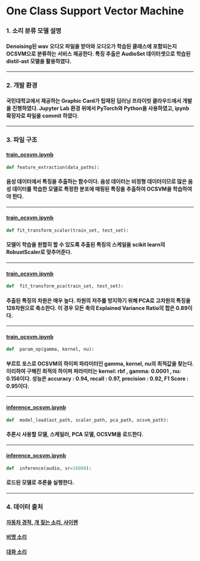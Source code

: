 # One Class Support Vector Machine
### 1. 소리 분류 모델 설명
#### Denoising된 wav 오디오 파일을 받아와 오디오가 학습된 클래스에 포함되는지 OCSVM으로 분류하는 서비스 제공한다. 특징 추출은 AudioSet 데이터셋으로 학습된 distil-ast 모델을 활용하였다.
---
### 2. 개발 환경
#### 국민대학교에서 제공하는 Graphic Card가 탑재된 딥러닝 프라이빗 클라우드에서 개발을 진행하였다. Jupyter Lab 환경 위에서 PyTorch와 Python을 사용하였고, ipynb 확장자로 파일을 commit 하였다.
---
### 3. 파일 구조
#### [train_ocsvm.ipynb](https://github.com/KOBOT-BOARD12/seeyoursound-model-serving/blob/feature/ocsvm-train-inference/one_class_classification/train_ocsvm.ipynb)
 ```python
def feature_extraction(data_paths):
 ```
#### 음성 데이터에서 특징을 추출하는 함수이다. 음성 데이터는 비정형 데이터이므로 많은 음성 데이터를 학습한 모델로 특정한 분포에 매핑된 특징을 추출하여 OCSVM을 학습하여야 한다.
---
#### [train_ocsvm.ipynb](https://github.com/KOBOT-BOARD12/seeyoursound-model-serving/blob/feature/ocsvm-train-inference/one_class_classification/train_ocsvm.ipynb)

 ```python
def fit_transform_scaler(train_set, test_set):
 ```
 
#### 모델이 학습을 원할히 할 수 있도록 추출된 특징의 스케일을 scikit learn의 RobustScaler로 맞추어준다.
---
#### [train_ocsvm.ipynb](https://github.com/KOBOT-BOARD12/seeyoursound-model-serving/blob/feature/ocsvm-train-inference/one_class_classification/train_ocsvm.ipynb)

 ```python
def  fit_transform_pca(train_set, test_set):
 ```
#### 추출된 특징의 차원은 매우 높다. 차원의 저주를 방지하기 위해 PCA로 고차원의 특징을 128차원으로 축소한다. 이 경우 모든 축의 **Explained Variance Ratio**의 합은 0.89이다.
---
#### [train_ocsvm.ipynb](https://github.com/KOBOT-BOARD12/seeyoursound-model-serving/blob/feature/ocsvm-train-inference/one_class_classification/train_ocsvm.ipynb)

 ```python
def  param_op(gamma, kernel, nu):
 ```
#### 부르트 포스로 OCSVM의 하이퍼 파라미터인 gamma, kernel, nu의 최적값을 찾는다. 이리하여 구해진 최적의 하이퍼 파라미터는 kernel: rbf , gamma: 0.0001 , nu: 0.156이다. 성능은 accuracy : 0.94, recall : 0.97, precision : 0.92, F1 Score : 0.95이다.
---
#### [inference_ocsvm.ipynb](https://github.com/KOBOT-BOARD12/seeyoursound-model-serving/blob/feature/ocsvm-train-inference/one_class_classification/train_ocsvm.ipynb)

 ```python
def  model_load(ast_path, scaler_path, pca_path, ocsvm_path):
 ```
#### 추론시 사용할 모델, 스케일러, PCA 모델, OCSVM을 로드한다.
---
#### [inference_ocsvm.ipynb](https://github.com/KOBOT-BOARD12/seeyoursound-model-serving/blob/feature/ocsvm-train-inference/one_class_classification/train_ocsvm.ipynb)

 ```python
def  inference(audio, sr=16000):
 ```
#### 로드된 모델로 추론을 실행한다.
---
### 4. 데이터 출처
#### [자동차 경적, 개 짖는 소리, 사이렌](https://www.aihub.or.kr/aihubdata/data/view.do?currMenu=115&topMenu=100&aihubDataSe=realm&dataSetSn=585)

#### [비명 소리](https://zenodo.org/record/4844825#.YNv3h-gzZPY)

#### [대화 소리](https://www.aihub.or.kr/aihubdata/data/view.do?currMenu=115&topMenu=100&aihubDataSe=realm&dataSetSn=568)
